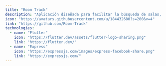 ```yaml
---
title: "Room Track"
description: "Aplicación diseñada para facilitar la búsqueda de salas, edificios y otros lugares dentro de la Universidad Técnica Federico Santa María (USM)."
icon: "https://avatars.githubusercontent.com/u/184432680?s=200&v=4"
link: "https://github.com/Room-Track"
technologies:
  - name: "Flutter"
    icon: "https://flutter.dev/assets/flutter-logo-sharing.png"
    link: "https://flutter.dev/"
  - name: "Express"
    icon: "https://expressjs.com/images/express-facebook-share.png"
    link: "https://expressjs.com/"
---
```

